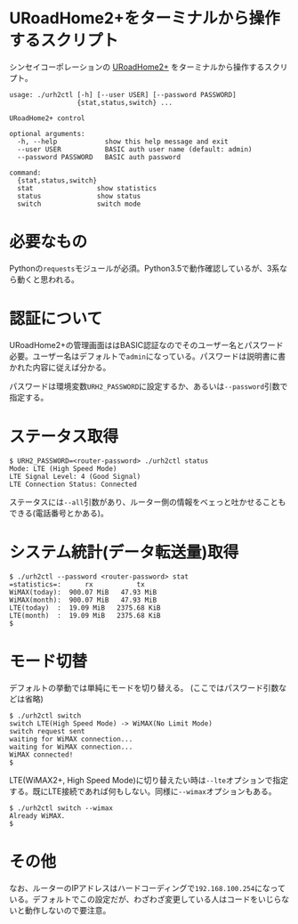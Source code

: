 # URoadHome2+をターミナルから操作するスクリプト
シンセイコーポレーションの [URoadHome2+](http://www.shinseicorp.com/wimax2plus/uroad-home2plus/) をターミナルから操作するスクリプト。


```
usage: ./urh2ctl [-h] [--user USER] [--password PASSWORD]
                 {stat,status,switch} ...

URoadHome2+ control

optional arguments:
  -h, --help            show this help message and exit
  --user USER           BASIC auth user name (default: admin)
  --password PASSWORD   BASIC auth password

command:
  {stat,status,switch}
  stat                show statistics
  status              show status
  switch              switch mode
```

# 必要なもの
Pythonの`requests`モジュールが必須。Python3.5で動作確認しているが、3系なら動くと思われる。


# 認証について
URoadHome2+の管理画面ははBASIC認証なのでそのユーザー名とパスワード必要。ユーザー名はデフォルトで`admin`になっている。パスワードは説明書に書かれた内容に従えば分かる。

パスワードは環境変数`URH2_PASSWORD`に設定するか、あるいは`--password`引数で指定する。



# ステータス取得
```
$ URH2_PASSWORD=<router-password> ./urh2ctl status
Mode: LTE (High Speed Mode)
LTE Signal Level: 4 (Good Signal)
LTE Connection Status: Connected
```
ステータスには`--all`引数があり、ルーター側の情報をベェっと吐かせることもできる(電話番号とかある)。


# システム統計(データ転送量)取得
```
$ ./urh2ctl --password <router-password> stat
=statistics=:      rx           tx
WiMAX(today):  900.07 MiB   47.93 MiB
WiMAX(month):  900.07 MiB   47.93 MiB
LTE(today)  :  19.09 MiB   2375.68 KiB
LTE(month)  :  19.09 MiB   2375.68 KiB
$
```


# モード切替

デフォルトの挙動では単純にモードを切り替える。
(ここではパスワード引数などは省略)

```
$ ./urh2ctl switch
switch LTE(High Speed Mode) -> WiMAX(No Limit Mode)
switch request sent
waiting for WiMAX connection...
waiting for WiMAX connection...
WiMAX connected!
$
```

LTE(WiMAX2+, High Speed Mode)に切り替えたい時は`--lte`オプションで指定する。既にLTE接続であれば何もしない。同様に`--wimax`オプションもある。

```
$ ./urh2ctl switch --wimax
Already WiMAX.
$
```


# その他
なお、ルーターのIPアドレスはハードコーディングで`192.168.100.254`になっている。デフォルトでこの設定だが、わざわざ変更している人はコードをいじらないと動作しないので要注意。
